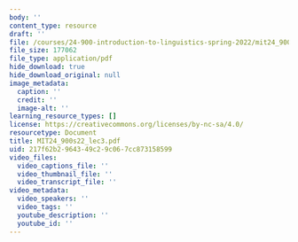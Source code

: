 ```yaml
---
body: ''
content_type: resource
draft: ''
file: /courses/24-900-introduction-to-linguistics-spring-2022/mit24_900s22_lec3.pdf
file_size: 177062
file_type: application/pdf
hide_download: true
hide_download_original: null
image_metadata:
  caption: ''
  credit: ''
  image-alt: ''
learning_resource_types: []
license: https://creativecommons.org/licenses/by-nc-sa/4.0/
resourcetype: Document
title: MIT24_900s22_lec3.pdf
uid: 217f62b2-9643-49c2-9c06-7cc873158599
video_files:
  video_captions_file: ''
  video_thumbnail_file: ''
  video_transcript_file: ''
video_metadata:
  video_speakers: ''
  video_tags: ''
  youtube_description: ''
  youtube_id: ''
---
```

